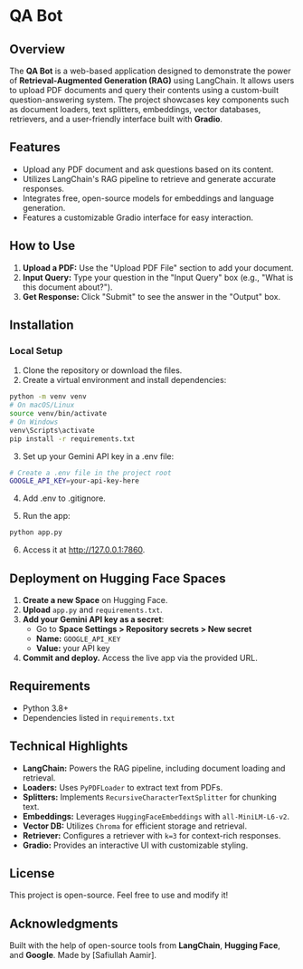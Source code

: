 # QA Bot

## Overview

The **QA Bot** is a web-based application designed to demonstrate the power of **Retrieval-Augmented Generation (RAG)** using LangChain. It allows users to upload PDF documents and query their contents using a custom-built question-answering system. The project showcases key components such as document loaders, text splitters, embeddings, vector databases, retrievers, and a user-friendly interface built with **Gradio**.

## Features

- Upload any PDF document and ask questions based on its content.  
- Utilizes LangChain's RAG pipeline to retrieve and generate accurate responses.  
- Integrates free, open-source models for embeddings and language generation.  
- Features a customizable Gradio interface for easy interaction.  

## How to Use

1. **Upload a PDF:** Use the "Upload PDF File" section to add your document.  
2. **Input Query:** Type your question in the "Input Query" box (e.g., "What is this document about?").  
3. **Get Response:** Click "Submit" to see the answer in the "Output" box.  

## Installation

### Local Setup

1. Clone the repository or download the files.  
2. Create a virtual environment and install dependencies:

```bash
python -m venv venv
# On macOS/Linux
source venv/bin/activate
# On Windows
venv\Scripts\activate
pip install -r requirements.txt
```

3. Set up your Gemini API key in a .env file:

```bash
# Create a .env file in the project root
GOOGLE_API_KEY=your-api-key-here
```
4. Add .env to .gitignore.

5. Run the app:

```bash
python app.py
```

6. Access it at http://127.0.0.1:7860.

## Deployment on Hugging Face Spaces

1. **Create a new Space** on Hugging Face.  
2. **Upload** `app.py` and `requirements.txt`.  
3. **Add your Gemini API key as a secret**:  
   - Go to **Space Settings > Repository secrets > New secret**  
   - **Name:** `GOOGLE_API_KEY`  
   - **Value:** your API key  
4. **Commit and deploy.** Access the live app via the provided URL.

## Requirements

- Python 3.8+  
- Dependencies listed in `requirements.txt`

## Technical Highlights

- **LangChain:** Powers the RAG pipeline, including document loading and retrieval.  
- **Loaders:** Uses `PyPDFLoader` to extract text from PDFs.  
- **Splitters:** Implements `RecursiveCharacterTextSplitter` for chunking text.  
- **Embeddings:** Leverages `HuggingFaceEmbeddings` with `all-MiniLM-L6-v2`.  
- **Vector DB:** Utilizes `Chroma` for efficient storage and retrieval.  
- **Retriever:** Configures a retriever with `k=3` for context-rich responses.  
- **Gradio:** Provides an interactive UI with customizable styling.

## License

This project is open-source. Feel free to use and modify it!

## Acknowledgments

Built with the help of open-source tools from **LangChain**, **Hugging Face**, and **Google**. Made by [Safiullah Aamir].
